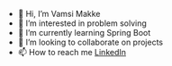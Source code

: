 - 👋 Hi, I’m Vamsi Makke
- 👀 I’m interested in problem solving
- 🌱 I’m currently learning Spring Boot
- 💞️ I’m looking to collaborate on projects
- 📫 How to reach me [LinkedIn](https://www.linkedin.com/in/vamsi-makke/)

<!---
VamsiMakke87/VamsiMakke87 is a ✨ special ✨ repository because its `README.md` (this file) appears on your GitHub profile.
You can click the Preview link to take a look at your changes.
--->
